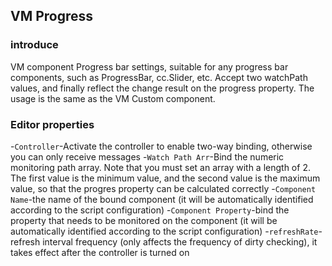 ## VM Progress

### introduce 

VM component Progress bar settings, suitable for any progress bar components, such as ProgressBar, cc.Slider, etc. Accept two watchPath values, and finally reflect the change result on the progress property. The usage is the same as the VM Custom component.

### Editor properties

-`Controller`-Activate the controller to enable two-way binding, otherwise you can only receive messages
-`Watch Path Arr`-Bind the numeric monitoring path array. Note that you must set an array with a length of 2. The first value is the minimum value, and the second value is the maximum value, so that the progres property can be calculated correctly
-`Component Name`-the name of the bound component (it will be automatically identified according to the script configuration)
-`Component Property`-bind the property that needs to be monitored on the component (it will be automatically identified according to the script configuration)
-`refreshRate`-refresh interval frequency (only affects the frequency of dirty checking), it takes effect after the controller is turned on
